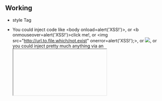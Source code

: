 ## Working

- style Tag
- You could inject code like <body onload=alert('XSS!')>, or <b onmouseover=alert('XSS!')>click me!</b>, or <img src="http://url.to.file.which/not.exist" onerror=alert('XSS!');>, or <img src="javascript:alert(1)">, or you could inject pretty much anything via an <iframe>.

- http://kathack.com/